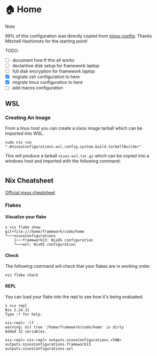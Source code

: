 # :house: Home
> [!NOTE]
> 99% of this configuration was directly copied from [nixos-config](https://github.com/mitchellh/nixos-config). Thanks Mitchell Hashimoto for the starting point!

TODO:
- [ ] document how tf this all works
- [ ] declaritive disk setup for framework laptop
- [ ] full disk encryption for framework laptop
- [x] migrate zsh configuration to here
- [x] migrate tmux configuration to here
- [ ] add macos configuration

## WSL
### Creating An Image
From a linux host you can create a nixos image tarball which can be imported into WSL.

```
sudo nix run ".#nixosConfigurations.wsl.config.system.build.tarballBuilder"
```

This will produce a tarball `nixos-wsl.tar.gz` which can be copied into a windows host and imported with the following command:

```
```

## Nix Cheatsheet
[Official nixos cheatsheet](https://nixos.wiki/wiki/Cheatsheet)

### Flakes
#### Visualize your flake
```
❯ nix flake show
git+file:///home/framework/code/home
└───nixosConfigurations
    ├───framework13: NixOS configuration
    └───wsl: NixOS configuration
```

#### Check
The following command will check that your flakes are in working order.

`nix flake check`

#### REPL
You can load your flake into the repl to see how it's being evaluated.

```
❯ nix repl
Nix 2.24.11
Type :? for help.

nix-repl> :lf .
warning: Git tree '/home/framework/code/home' is dirty
Added 12 variables.

nix-repl> nix-repl> outputs.nixosConfigurations.<TAB>
outputs.nixosConfigurations.framework13  outputs.nixosConfigurations.wsl
```

